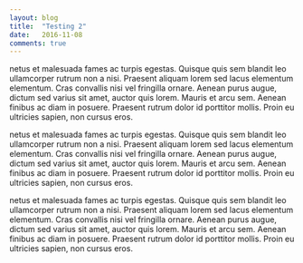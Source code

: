 ```yaml
---
layout: blog
title:  "Testing 2"
date:   2016-11-08
comments: true
---
```


netus et malesuada fames ac turpis egestas. Quisque quis sem blandit leo ullamcorper rutrum non a nisi. Praesent
aliquam lorem sed lacus elementum elementum. Cras convallis nisi vel fringilla ornare. Aenean purus augue, dictum
sed varius sit amet, auctor quis lorem. Mauris et arcu sem. Aenean finibus ac diam in posuere. Praesent rutrum dolor
id porttitor mollis. Proin eu ultricies sapien, non cursus eros.

netus et malesuada fames ac turpis egestas. Quisque quis sem blandit leo ullamcorper rutrum non a nisi. Praesent
aliquam lorem sed lacus elementum elementum. Cras convallis nisi vel fringilla ornare. Aenean purus augue, dictum
sed varius sit amet, auctor quis lorem. Mauris et arcu sem. Aenean finibus ac diam in posuere. Praesent rutrum dolor
id porttitor mollis. Proin eu ultricies sapien, non cursus eros.

netus et malesuada fames ac turpis egestas. Quisque quis sem blandit leo ullamcorper rutrum non a nisi. Praesent
aliquam lorem sed lacus elementum elementum. Cras convallis nisi vel fringilla ornare. Aenean purus augue, dictum
sed varius sit amet, auctor quis lorem. Mauris et arcu sem. Aenean finibus ac diam in posuere. Praesent rutrum dolor
id porttitor mollis. Proin eu ultricies sapien, non cursus eros.

